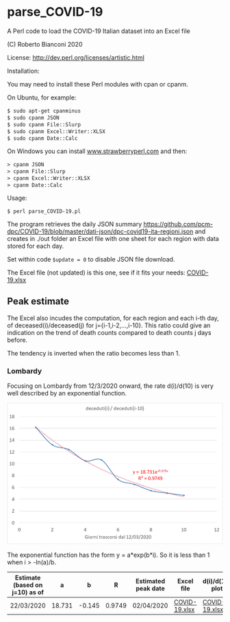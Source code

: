 # parse_COVID-19
A Perl code to load the COVID-19 Italian dataset into an Excel file

(C) Roberto Bianconi 2020 

License: http://dev.perl.org/licenses/artistic.html

Installation:

You may need to install these Perl modules with cpan or cpanm. 

On Ubuntu, for example:
```
$ sudo apt-get cpanminus
$ sudo cpanm JSON
$ sudo cpanm File::Slurp
$ sudo cpanm Excel::Writer::XLSX
$ sudo cpanm Date::Calc
```
On Windows you can install www.strawberryperl.com and then:
```
> cpanm JSON
> cpanm File::Slurp
> cpanm Excel::Writer::XLSX
> cpanm Date::Calc
```

Usage:
```
$ perl parse_COVID-19.pl
```

The program retrieves the daily JSON summary https://github.com/pcm-dpc/COVID-19/blob/master/dati-json/dpc-covid19-ita-regioni.json and creates in ./out folder an Excel file with one sheet for each region with data stored for each day.

Set within code `$update = 0` to disable JSON file download.

The Excel file (not updated) is this one, see if it fits your needs: [COVID-19.xlsx](./out/COVID-19.xlsx)

## Peak estimate

The Excel also incudes the computation, for each region and each i-th day, of deceased(i)/deceased(j) for j={i-1,i-2,...,i-10}. This ratio could give an indication on the trend of death counts compared to death counts j days before. 

The tendency is inverted when the ratio becomes less than 1.

### Lombardy

Focusing on Lombardy from 12/3/2020 onward, the rate d(i)/d(10) is very well described by an exponential function.

![](old/lombardia_j10_20200322.png)

The exponential function has the form y = a\*exp(b\*i). So it is less than 1 when i > -ln(a)/b.


|Estimate (based on j=10) as of | a | b | R | Estimated peak date | Excel file | d(i)/d(10) plot |
|-|-|-|-|-|-|-|
|22/03/2020| 18.731 | -0.145 | 0.9749 | 02/04/2020 |[COVID-19.xlsx](old/COVID-19_20200322.xlsx) |[COVID-19.xlsx](old/lombardia_j10_20200322.png) |  



